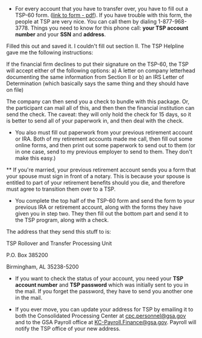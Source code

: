 * For every account that you have to transfer over, you have to fill out a TSP-60 form. ([link to form - pdf](https://www.tsp.gov/PDF/formspubs/tsp-60.pdf)). If you have trouble with this form, the people at TSP are very nice. You can call them by dialing 1-877-968-3778. Things you need to know for this phone call: **your TSP account number** and your **SSN** and **address**. 

Filled this out and saved it. I couldn't fill out section II. The TSP Helpline gave me the following instructions:

If the financial firm declines to put their signature on the TSP-60, the TSP will accept either of the following options:
a) A letter on company letterhead documenting the same information from Section II
or
b) an IRS Letter of Determination (which basically says the same thing and they should have on file)

The company can then send you a check to bundle with this package. Or, the participant can mail all of this, and then then the financial institution can send the check.
The caveat: they will only hold the check for 15 days, so it is better to send all of your paperwork in, and then deal with the check.

* You also must fill out paperwork from your previous retirement account or IRA. Both of my retirement accounts made me call, then fill out some online forms, and then print out some paperwork to send out to them (or in one case, send to my previous employer to send to them. They don't make this easy.)



** If you're married, your previous retirement account sends you a form that your spouse must sign in front of a notary. This is because your spouse is entitled to part of your retirement benefits should you die, and therefore must agree to transition them over to a TSP. 

* You complete the top half of the TSP-60 form and send the form to your previous IRA or retirement account, along with the forms they have given you in step two. They then fill out the bottom part and send it to the TSP program, along with a check. 

The address that they send this stuff to is:

TSP Rollover and Transfer Processing Unit

P.O. Box 385200

Birmingham, AL 35238-5200

* If you want to check the status of your account, you need your **TSP account number** and **TSP password** which was initially sent to you in the mail. If you forget the password, they have to send you another one in the mail.

* If you ever move, you can update your address for TSP by emailing it to both the Consolidated Processing Center at cpc.personnel@gsa.gov and to the GSA Payroll office at KC-Payroll.Finance@gsa.gov. Payroll will notify the TSP office of your new address.
